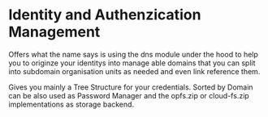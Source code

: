 # Identity and Authenzication Management
Offers what the name says is using the dns module under the hood to help you to originze your identitys into manage able
domains that you can split into subdomain organisation units as needed and even link reference them.

Gives you mainly a Tree Structure for your credentials. Sorted by Domain can be also used as Password Manager
and the opfs.zip or cloud-fs.zip implementations as storage backend.

